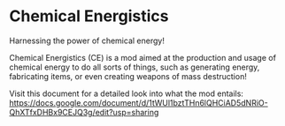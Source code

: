 # Chemical Energistics
Harnessing the power of chemical energy!

Chemical Energistics (CE) is a mod aimed at the production and usage of chemical energy to do all sorts of things, such as generating energy, fabricating items, or even creating weapons of mass destruction!

Visit this document for a detailed look into what the mod entails: https://docs.google.com/document/d/1tWUl1bztTHn6lQHCiAD5dNRiO-QhXTfxDHBx9CEJQ3g/edit?usp=sharing

